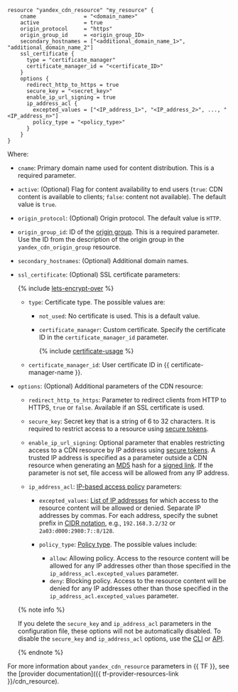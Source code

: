 ```hcl
resource "yandex_cdn_resource" "my_resource" {
    cname               = "<domain_name>"
    active              = true
    origin_protocol     = "https"
    origin_group_id     = <origin_group_ID>
    secondary_hostnames = ["<additional_domain_name_1>", "additional_domain_name_2"]
    ssl_certificate {
      type = "certificate_manager"
      certificate_manager_id = "<certificate_ID>"
    }
    options {
      redirect_http_to_https = true
      secure_key = "<secret_key>"
      enable_ip_url_signing = true
      ip_address_acl {
        excepted_values = ["<IP_address_1>", "<IP_address_2>", ..., "<IP_address_n>"]
        policy_type = "<policy_type>"
      }
    }
}
```

Where:
* `cname`: Primary domain name used for content distribution. This is a required parameter.
* `active`: (Optional) Flag for content availability to end users (`true`: CDN content is available to clients; `false`: content not available). The default value is `true`.
* `origin_protocol`: (Optional) Origin protocol. The default value is `HTTP`.
* `origin_group_id`: ID of the [origin group](../../cdn/concepts/origins.md). This is a required parameter. Use the ID from the description of the origin group in the `yandex_cdn_origin_group` resource.
* `secondary_hostnames`: (Optional) Additional domain names.
* `ssl_certificate`: (Optional) SSL certificate parameters:

   {% include [lets-encrypt-over](lets-encrypt-over.md) %}

   * `type`: Certificate type. The possible values are:

      * `not_used`: No certificate is used. This is a default value.
      * `certificate_manager`: Custom certificate. Specify the certificate ID in the `certificate_manager_id` parameter.

         {% include [certificate-usage](certificate-usage.md) %}

   * `certificate_manager_id`: User certificate ID in {{ certificate-manager-name }}.

* `options`: (Optional) Additional parameters of the CDN resource:

   * `redirect_http_to_https`: Parameter to redirect clients from HTTP to HTTPS, `true` or `false`. Available if an SSL certificate is used.
   * `secure_key`: Secret key that is a string of 6 to 32 characters. It is required to restrict access to a resource using [secure tokens](../../cdn/concepts/secure-tokens.md).
   * `enable_ip_url_signing`: Optional parameter that enables restricting access to a CDN resource by IP address using [secure tokens](../../cdn/concepts/secure-tokens.md). A trusted IP address is specified as a parameter outside a CDN resource when generating an [MD5](https://en.wikipedia.org/wiki/MD5) hash for a [signed link](../../cdn/concepts/secure-tokens.md#protected-link). If the parameter is not set, file access will be allowed from any IP address.

   * `ip_address_acl`: [IP-based access policy](../../cdn/concepts/ip-address-acl.md) parameters:

      * `excepted_values`: [List of IP addresses](../../cdn/concepts/ip-address-acl.md#ip-list) for which access to the resource content will be allowed or denied. Separate IP addresses by commas. For each address, specify the subnet prefix in [CIDR notation](https://en.wikipedia.org/wiki/Classless_Inter-Domain_Routing#CIDR_notation), e.g., `192.168.3.2/32` or `2a03:d000:2980:7::8/128`.
      * `policy_type`: [Policy type](../../cdn/concepts/ip-address-acl.md#policy-type). The possible values include:

         * `allow`: Allowing policy. Access to the resource content will be allowed for any IP addresses other than those specified in the `ip_address_acl.excepted_values` parameter.
         * `deny`: Blocking policy. Access to the resource content will be denied for any IP addresses other than those specified in the `ip_address_acl.excepted_values` parameter.

   {% note info %}

   If you delete the `secure_key` and `ip_address_acl` parameters in the configuration file, these options will not be automatically disabled. To disable the `secure_key` and `ip_address_acl` options, use the [CLI](../../cli/quickstart.md) or [API](../../api-design-guide/concepts/general.md).

   {% endnote %}

For more information about `yandex_cdn_resource` parameters in {{ TF }}, see the [provider documentation]({{ tf-provider-resources-link }}/cdn_resource).